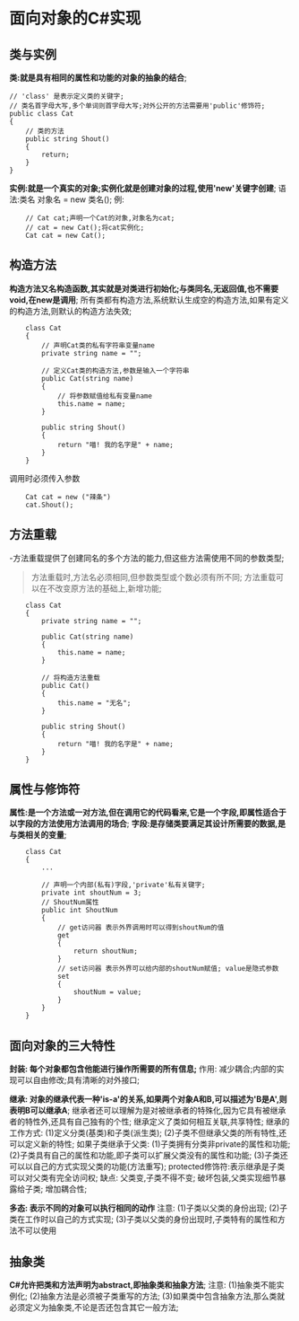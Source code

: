 # 面向对象的C#实现

## 类与实例

**类:就是具有相同的属性和功能的对象的抽象的结合**;

```
// 'class' 是表示定义类的关键字;
// 类名首字母大写,多个单词则首字母大写;对外公开的方法需要用'public'修饰符;
public class Cat
{
    // 类的方法
    public string Shout()
    {
        return;
    }
}
```

**实例:就是一个真实的对象;实例化就是创建对象的过程,使用'new'关键字创建**;
语法:类名 对象名 = new 类名();
例:
```
    // Cat cat;声明一个Cat的对象,对象名为cat;
    // cat = new Cat();将cat实例化;
    Cat cat = new Cat();
```


## 构造方法
**构造方法又名构造函数,其实就是对类进行初始化;与类同名,无返回值,也不需要void,在new是调用**;
所有类都有构造方法,系统默认生成空的构造方法,如果有定义的构造方法,则默认的构造方法失效;

```
    class Cat
    {
        // 声明Cat类的私有字符串变量name
        private string name = "";

        // 定义Cat类的构造方法,参数是输入一个字符串
        public Cat(string name)
        {
            // 将参数赋值给私有变量name
            this.name = name;
        }

        public string Shout()
        {
            return "喵! 我的名字是" + name;
        }
    }
```
调用时必须传入参数
```
    Cat cat = new ("辣条")
    cat.Shout();
```

## 方法重载

-方法重载提供了创建同名的多个方法的能力,但这些方法需使用不同的参数类型;
>方法重载时,方法名必须相同,但参数类型或个数必须有所不同;
>方法重载可以在不改变原方法的基础上,新增功能;
```
    class Cat
    {
        private string name = "";

        public Cat(string name)
        {
            this.name = name;
        }

        // 将构造方法重载
        public Cat()
        {
            this.name = "无名";
        }

        public string Shout()
        {
            return "喵! 我的名字是" + name;
        }
    }
```

## 属性与修饰符

**属性:是一个方法或一对方法,但在调用它的代码看来,它是一个字段,即属性适合于以字段的方法使用方法调用的场合**;
**字段:是存储类要满足其设计所需要的数据,是与类相关的变量**;

```
    class Cat
    {
        ...

        // 声明一个内部(私有)字段,'private'私有关键字;
        private int shoutNum = 3;
        // ShoutNum属性
        public int ShoutNum
        {
            // get访问器 表示外界调用时可以得到shoutNum的值
            get
            {
                return shoutNum;
            }
            // set访问器 表示外界可以给内部的shoutNum赋值; value是隐式参数
            set
            {
                shoutNum = value;
            }
        }
    }
```

## 面向对象的三大特性

**封装: 每个对象都包含他能进行操作所需要的所有信息;**
作用: 减少耦合;内部的实现可以自由修改;具有清晰的对外接口;

**继承: 对象的继承代表一种'is-a'的关系,如果两个对象A和B,可以描述为'B是A',则表明B可以继承A**;
继承者还可以理解为是对被继承者的特殊化,因为它具有被继承者的特性外,还具有自己独有的个性;
继承定义了类如何相互关联,共享特性;
继承的工作方式: 
   (1)定义分类(基类)和子类(派生类);
   (2)子类不但继承父类的所有特性,还可以定义新的特性;
如果子类继承于父类: 
   (1)子类拥有分类非private的属性和功能;
   (2)子类具有自己的属性和功能,即子类可以扩展父类没有的属性和功能;
   (3)子类还可以以自己的方式实现父类的功能(方法重写);
protected修饰符:表示继承是子类可以对父类有完全访问权;
缺点: 父类变,子类不得不变; 破坏包装,父类实现细节暴露给子类; 增加耦合性;

**多态: 表示不同的对象可以执行相同的动作**
注意: 
   (1)子类以父类的身份出现;
   (2)子类在工作时以自己的方式实现;
   (3)子类以父类的身份出现时,子类特有的属性和方法不可以使用


## 抽象类
**C#允许把类和方法声明为abstract,即抽象类和抽象方法**;
注意:
   (1)抽象类不能实例化;
   (2)抽象方法是必须被子类重写的方法;
   (3)如果类中包含抽象方法,那么类就必须定义为抽象类,不论是否还包含其它一般方法;
